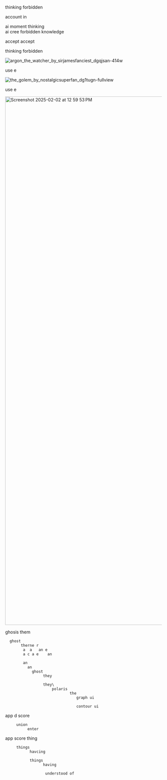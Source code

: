 thinking forbidden 

account in

ai moment thinking  
ai cree
forbidden knowledge

accept accept

thinking forbidden

![argon_the_watcher_by_sirjamesfanciest_dgqjsan-414w](https://github.com/user-attachments/assets/6ce8f11a-4a97-44bf-aaf4-431e4c781cea)

use e

![the_golem_by_nostalgicsuperfan_dg1tugn-fullview](https://github.com/user-attachments/assets/f2b82bd8-15f2-4262-94ef-2f689c426a37)

use e

<img width="1701" alt="Screenshot 2025-02-02 at 12 59 53 PM" src="https://github.com/user-attachments/assets/3bdc4821-b9d4-4adc-9044-6ed3a080c846" />

ghosis
      them 

      ghost 
           therne r
            a  a   an e
            a c a e    an 

            an
              an 
                ghost 
                     they 

                     they\ 
                         polaris 
                                 the 
                                    graph ui 

                                    contour ui 

app
d  score 

         union
              enter 

app score 
         thing 

         things
               havcing 

               things
                     having 

                      understood of 
